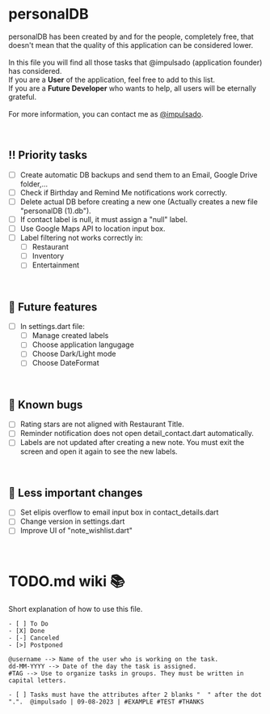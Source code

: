 # personalDB
personalDB has been created by and for the people, completely free, that doesn't mean that the quality of this application can be considered lower.
<br/>
<br/>
In this file you will find all those tasks that @impulsado (application founder) has considered. <br/>
If you are a **User** of the application, feel free to add to this list. <br/>
If you are a **Future Developer** who wants to help, all users will be eternally grateful. 
<br/>
<br/>
For more information, you can contact me as [@impulsado](https://t.me/impulsado).

<br/>

## ‼ Priority tasks
- [ ] Create automatic DB backups and send them to an Email, Google Drive folder,...
- [ ] Check if Birthday and Remind Me notifications work correctly.
- [ ] Delete actual DB before creating a new one (Actually creates a new file "personalDB (1).db").
- [ ] If contact label is null, it must assign a "null" label.
- [ ] Use Google Maps API to location input box.
- [ ] Label filtering not works correctly in:
    - [ ] Restaurant
    - [ ] Inventory
    - [ ] Entertainment

<br/>

## 🌺 Future features
- [ ] In  settings.dart file:
    - [ ] Manage created labels
    - [ ] Choose application langugage
    - [ ] Choose Dark/Light mode
    - [ ] Choose DateFormat

<br/>

## 🦗 Known bugs
- [ ] Rating stars are not aligned with Restaurant Title.
- [ ] Reminder notification does not open detail_contact.dart automatically.
- [ ] Labels are not updated after creating a new note. You must exit the screen and open it again to see the new labels.

<br/>

## 🔧 Less important changes
- [ ] Set elipis overflow to email input box in contact_details.dart
- [ ] Change version in settings.dart
- [ ] Improve UI of "note_wishlist.dart"

<br/>

# TODO.md wiki 📚
Short explanation of how to use this file.<br/>

```Symbology of checkboxes
- [ ] To Do
- [X] Done
- [-] Canceled
- [>] Postponed
```

```Task attributes
@username --> Name of the user who is working on the task.
dd-MM-YYYY --> Date of the day the task is assigned.
#TAG --> Use to organize tasks in groups. They must be written in capital letters.

- [ ] Tasks must have the attributes after 2 blanks "  " after the dot ".".  @impulsado | 09-08-2023 | #EXAMPLE #TEST #THANKS
```

